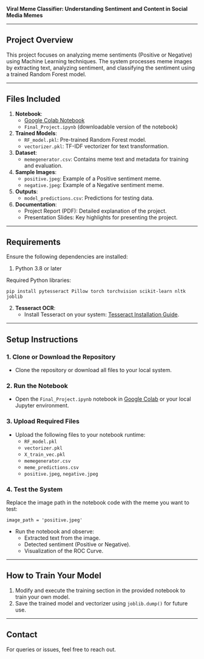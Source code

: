 **Viral Meme Classifier: Understanding Sentiment and Content in Social Media Memes**

---

## **Project Overview**

This project focuses on analyzing meme sentiments (Positive or Negative) using Machine Learning techniques. The system processes meme images by extracting text, analyzing sentiment, and classifying the sentiment using a trained Random Forest model.

---

## **Files Included**

1. **Notebook**:  
   * [Google Colab Notebook](https://colab.research.google.com/drive/1SFM9ictFjVSvBFWxl6_XhrQA3BJJtqg0#scrollTo=Kt81QfJaV1Iz)  
   * `Final_Project.ipynb` (downloadable version of the notebook)  
2. **Trained Models**:  
   * `RF_model.pkl`: Pre-trained Random Forest model.  
   * `vectorizer.pkl`: TF-IDF vectorizer for text transformation.  
3. **Dataset**:  
   * `memegenerator.csv`: Contains meme text and metadata for training and evaluation.  
4. **Sample Images**:  
   * `positive.jpeg`: Example of a Positive sentiment meme.  
   * `negative.jpeg`: Example of a Negative sentiment meme.  
5. **Outputs**:  
   * `model_predictions.csv`: Predictions for testing data.  
6. **Documentation**:  
   * Project Report (PDF): Detailed explanation of the project.  
   * Presentation Slides: Key highlights for presenting the project.

---

## 

## **Requirements**

Ensure the following dependencies are installed:

1. Python 3.8 or later

Required Python libraries:

`pip install pytesseract Pillow torch torchvision scikit-learn nltk joblib`

2. **Tesseract OCR**:  
   * Install Tesseract on your system: [Tesseract Installation Guide](https://github.com/tesseract-ocr/tesseract).

---

## **Setup Instructions**

### **1\. Clone or Download the Repository**

* Clone the repository or download all files to your local system.

### **2\. Run the Notebook**

* Open the `Final_Project.ipynb` notebook in [Google Colab](https://colab.research.google.com/) or your local Jupyter environment.

### **3\. Upload Required Files**

* Upload the following files to your notebook runtime:  
  * `RF_model.pkl`  
  * `vectorizer.pkl`  
  * `X_train_vec.pkl`  
  * `memegenerator.csv`  
  * `meme_predictions.csv`  
  * `positive.jpeg`, `negative.jpeg`

### **4\. Test the System**

Replace the image path in the notebook code with the meme you want to test:

`image_path = 'positive.jpeg'`

* Run the notebook and observe:  
  * Extracted text from the image.  
  * Detected sentiment (Positive or Negative).  
  * Visualization of the ROC Curve.

---

## 

## **How to Train Your Model**

1. Modify and execute the training section in the provided notebook to train your own model.  
2. Save the trained model and vectorizer using `joblib.dump()` for future use.

---

## **Contact**

For queries or issues, feel free to reach out.

